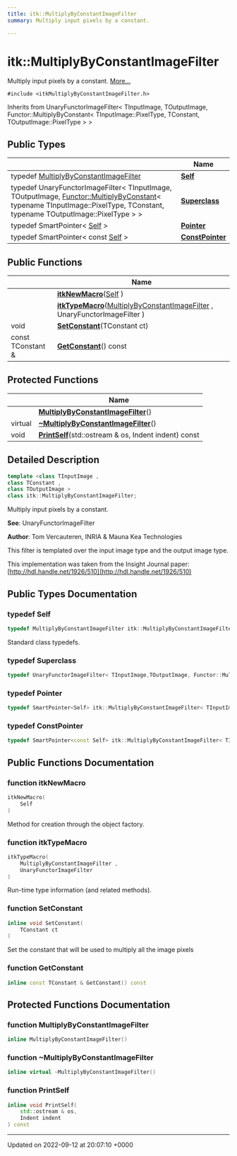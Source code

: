 ```yaml
---
title: itk::MultiplyByConstantImageFilter
summary: Multiply input pixels by a constant. 

---
```


# itk::MultiplyByConstantImageFilter



Multiply input pixels by a constant.  [More...](#detailed-description)


`#include <itkMultiplyByConstantImageFilter.h>`

Inherits from UnaryFunctorImageFilter< TInputImage, TOutputImage, Functor::MultiplyByConstant< TInputImage::PixelType, TConstant, TOutputImage::PixelType > >

## Public Types

|                | Name           |
| -------------- | -------------- |
| typedef [MultiplyByConstantImageFilter](../Classes/classitk_1_1MultiplyByConstantImageFilter.md) | **[Self](../Classes/classitk_1_1MultiplyByConstantImageFilter.md#typedef-self)**  |
| typedef UnaryFunctorImageFilter< TInputImage, TOutputImage, [Functor::MultiplyByConstant](../Classes/classitk_1_1Functor_1_1MultiplyByConstant.md)< typename TInputImage::PixelType, TConstant, typename TOutputImage::PixelType > > | **[Superclass](../Classes/classitk_1_1MultiplyByConstantImageFilter.md#typedef-superclass)**  |
| typedef SmartPointer< [Self](../Classes/classitk_1_1MultiplyByConstantImageFilter.md#typedef-self) > | **[Pointer](../Classes/classitk_1_1MultiplyByConstantImageFilter.md#typedef-pointer)**  |
| typedef SmartPointer< const [Self](../Classes/classitk_1_1MultiplyByConstantImageFilter.md#typedef-self) > | **[ConstPointer](../Classes/classitk_1_1MultiplyByConstantImageFilter.md#typedef-constpointer)**  |

## Public Functions

|                | Name           |
| -------------- | -------------- |
| | **[itkNewMacro](../Classes/classitk_1_1MultiplyByConstantImageFilter.md#function-itknewmacro)**([Self](../Classes/classitk_1_1MultiplyByConstantImageFilter.md#typedef-self) ) |
| | **[itkTypeMacro](../Classes/classitk_1_1MultiplyByConstantImageFilter.md#function-itktypemacro)**([MultiplyByConstantImageFilter](../Classes/classitk_1_1MultiplyByConstantImageFilter.md) , UnaryFunctorImageFilter ) |
| void | **[SetConstant](../Classes/classitk_1_1MultiplyByConstantImageFilter.md#function-setconstant)**(TConstant ct) |
| const TConstant & | **[GetConstant](../Classes/classitk_1_1MultiplyByConstantImageFilter.md#function-getconstant)**() const |

## Protected Functions

|                | Name           |
| -------------- | -------------- |
| | **[MultiplyByConstantImageFilter](../Classes/classitk_1_1MultiplyByConstantImageFilter.md#function-multiplybyconstantimagefilter)**() |
| virtual | **[~MultiplyByConstantImageFilter](../Classes/classitk_1_1MultiplyByConstantImageFilter.md#function-~multiplybyconstantimagefilter)**() |
| void | **[PrintSelf](../Classes/classitk_1_1MultiplyByConstantImageFilter.md#function-printself)**(std::ostream & os, Indent indent) const |

## Detailed Description

```cpp
template <class TInputImage ,
class TConstant ,
class TOutputImage >
class itk::MultiplyByConstantImageFilter;
```

Multiply input pixels by a constant. 

**See**: UnaryFunctorImageFilter 

**Author**: Tom Vercauteren, INRIA & Mauna Kea Technologies

This filter is templated over the input image type and the output image type.


This implementation was taken from the Insight Journal paper: [http://hdl.handle.net/1926/510](http://hdl.handle.net/1926/510)

## Public Types Documentation

### typedef Self

```cpp
typedef MultiplyByConstantImageFilter itk::MultiplyByConstantImageFilter< TInputImage, TConstant, TOutputImage >::Self;
```


Standard class typedefs. 


### typedef Superclass

```cpp
typedef UnaryFunctorImageFilter< TInputImage,TOutputImage, Functor::MultiplyByConstant< typename TInputImage::PixelType, TConstant, typename TOutputImage::PixelType> > itk::MultiplyByConstantImageFilter< TInputImage, TConstant, TOutputImage >::Superclass;
```


### typedef Pointer

```cpp
typedef SmartPointer<Self> itk::MultiplyByConstantImageFilter< TInputImage, TConstant, TOutputImage >::Pointer;
```


### typedef ConstPointer

```cpp
typedef SmartPointer<const Self> itk::MultiplyByConstantImageFilter< TInputImage, TConstant, TOutputImage >::ConstPointer;
```


## Public Functions Documentation

### function itkNewMacro

```cpp
itkNewMacro(
    Self 
)
```


Method for creation through the object factory. 


### function itkTypeMacro

```cpp
itkTypeMacro(
    MultiplyByConstantImageFilter ,
    UnaryFunctorImageFilter 
)
```


Run-time type information (and related methods). 


### function SetConstant

```cpp
inline void SetConstant(
    TConstant ct
)
```


Set the constant that will be used to multiply all the image pixels 


### function GetConstant

```cpp
inline const TConstant & GetConstant() const
```


## Protected Functions Documentation

### function MultiplyByConstantImageFilter

```cpp
inline MultiplyByConstantImageFilter()
```


### function ~MultiplyByConstantImageFilter

```cpp
inline virtual ~MultiplyByConstantImageFilter()
```


### function PrintSelf

```cpp
inline void PrintSelf(
    std::ostream & os,
    Indent indent
) const
```


-------------------------------

Updated on 2022-09-12 at 20:07:10 +0000